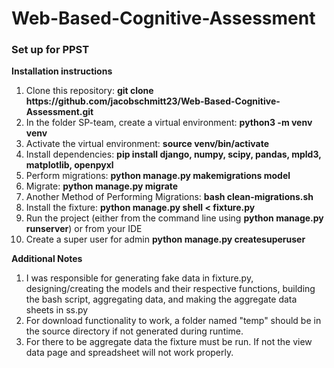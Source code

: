 # Web-Based-Cognitive-Assessment
<h3>Set up for PPST</h3>


**Installation instructions**
  
  <ol>
  <li>Clone this repository: <b>git clone https://github.com/jacobschmitt23/Web-Based-Cognitive-Assessment.git</b> </li>
  <li>In the folder SP-team, create a virtual environment: <b>python3 -m venv venv</b> </li>
  <li>Activate the virtual environment:  <b>source venv/bin/activate</b></li>
  <li>Install dependencies:  <b>pip install django, numpy, scipy, pandas, mpld3, matplotlib, openpyxl</b></li>
  <li>Perform migrations:  <b>python manage.py makemigrations model</b></li> 
  <li>Migrate:  <b>python manage.py migrate</b></li>
  <li>Another Method of Performing Migrations: <b>bash clean-migrations.sh</b></li>
  <li>Install the fixture:  <b>python manage.py shell < fixture.py</b></li>
  <li>Run the project (either from the command line using  <b>python manage.py runserver</b>) or from your IDE</li>
  <li>Create a super user for admin <b>python manage.py createsuperuser</b></bi>
  </ol>

  **Additional Notes**
  
  <ol>
  <li>I was responsible for generating fake data in fixture.py, designing/creating the models and their respective functions, building the bash script, aggregating data, and making the aggregate data sheets in ss.py</li>
  <li>For download functionality to work, a folder named "temp" should be in the source directory if not generated during runtime.</li>
  <li>For there to be aggregate data the fixture must be run. If not the view data page and spreadsheet will not work properly.</li>
  </ol>
